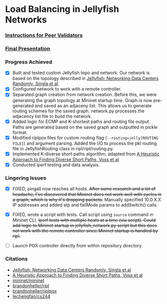 # Load Balancing in Jellyfish Networks


### [Instructions for Peer Validators](https://docs.google.com/document/d/12diR7cZjga3QByGUJ_-UPkwQ9HItD67_AWI2WW5HUQ0/edit?usp=sharing)

### [Final Presentation](https://docs.google.com/presentation/d/1VC06KK8xzkOqqk9WotgSNXZwlDYV1wZLeO8lsE6WPMY/edit?usp=sharing)


### Progress Achieved
- [X] Built and tested custom Jellyfish topo and network. Our network is based on the topology described in [Jellyfish: Networking Data Centers Randomly, Singla et al](https://www.usenix.org/system/files/conference/nsdi12/nsdi12-final82.pdf).
- [X] Configured network to work with a remote controller.
- [X] Separated graph creation from network creation. Before this, we were generating the graph topology at Mininet startup time. Graph is now pre-generated and saved as an adjaceny list. This allows us to generate routing schemes for the saved graph. network.py processes the adjacency list file to build the network.
- [X] Added logic for ECMP and K-shortest paths and routing file output. Paths are generated based on the saved graph and outputted in pickle format.
- [X] Modified riplpox files for custom routing flag (```--routing=jelly[ROUTING FILE]```) and argument parsing. Added the I/O to process the pkl routing file in JellyfishRouting class in ripl/ripl/routing.py.
- [X] Implemented K-diverse short paths algorithm, adapted from [A Heuristic Approach to Finding Diverse Short Paths, Voss et al](https://ieeexplore.ieee.org/stamp/stamp.jsp?tp=&arnumber=7139774)
- [X] Conducted iperf testing and data analysis.

### Lingering Issues
- [X] FIXED, pingall now reaches all hosts. ~~After some research and a lot of headache, I've discovered that Mininet does not work well with cycles in a graph, which is why it's dropping packets.~~ Manually specified 10.0.X.X IP addresses and added stp and failMode params to addSwitch() calls.
- [X] FIXED, wrote a script with tests. Call script using ``` source ``` command in Mininet CLI. ~~Iperf tests with multiple hosts at a time (via script). Could add logic to Mininet startup in jellyfish_network.py script but this does not work with the remote controller since Mininet startup is handled by ripl.~~
- [ ] Launch POX controller directly from within repository directory.


### Citations
- [Jellyfish: Networking Data Centers Randomly, Singla et al](https://www.usenix.org/system/files/conference/nsdi12/nsdi12-final82.pdf)
- [A Heuristic Approach to Finding Diverse Short Paths, Voss et al](https://ieeexplore.ieee.org/stamp/stamp.jsp?tp=&arnumber=7139774)
- [mininet/mininet](https://github.com/mininet/mininet)
- [brandonheller/ripl](https://github.com/brandonheller/ripl)
- [brandonheller/riplpox](https://github.com/brandonheller/riplpox)
- [lechengfan/cs244](https://github.com/lechengfan/cs244-assignment2)
